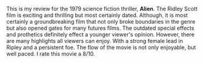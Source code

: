 This is my review for the 1979 science fiction thriller, **Alien**. 
The Ridley Scott film is exciting and thrilling but most certainly dated. 
Although, it is most certainly a groundbreaking film that not only broke boundaries in the genre but also opened gates for many futures films. 
The outdated special effects and prothetics definitely effect a younger viewer's opinion. 
However, there are many highlights all viewers can enjoy.
With a strong female lead in Ripley and a persistent foe. The flow of the movie is not only enjoyable, but well paced. 
I rate this movie a 8/10.
